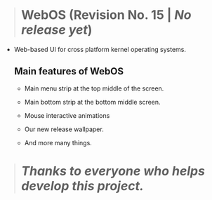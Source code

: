 ># WebOS (Revision No. 15 | *No release yet*)
* Web-based UI for cross platform kernel operating systems.

    ## Main features of WebOS

    * Main menu strip at the top middle of the screen.

    * Main bottom strip at the bottom middle screen.

    * Mouse interactive animations

    * Our new release wallpaper.

    * And more many things.

># *Thanks to everyone who helps develop this project.*